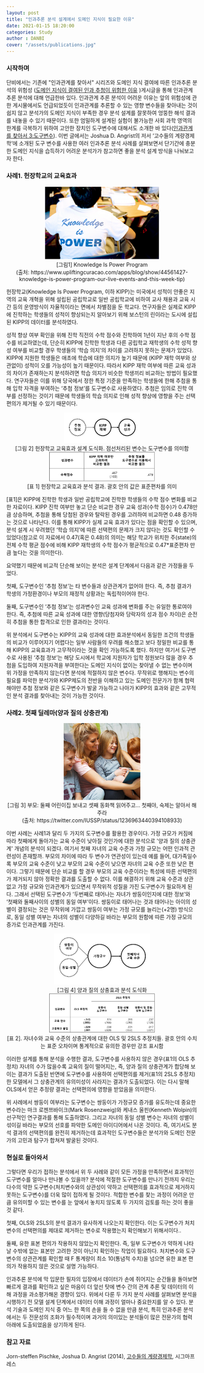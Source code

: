 ```yaml
---
layout: post
title: "인과추론 분석 설계에서 도메인 지식이 필요한 이유"
date: 2021-01-15 18:20:00
categories: Study
author : DANBI
cover: "/assets/publications.jpg"
---
```


### 시작하며

 단비에서는 기존에 "인과관계를 찾아서" 시리즈와 도메인 지식 결여에 따른 인과추론 분석의 위험성 ([도메인 지식이 결여된 인과 추청이 위험한 이유](<https://danbi-ncsoft.github.io/study/2020/06/29/study-domain_knowledge_and_causal_inference.html>) )게시글을 통해 인과관계 추론 분석에 대해 언급한바 있다. 인과관계 추론 분석이 어려운 이유는 앞의 위험성에 관한 게시물에서도 언급되었듯이 인과관계를 추론할 수 있는 영향 변수들을 찾아내는 것이 쉽지 않고 분석가의 도메인 지식이 부족한 경우 분석 설계를 잘못하여 엉뚱한 해석 결과를 내놓을 수 있기 때문이다. 또한 엄밀하게 설계된 실험이 불가능한 사회 과학 영역의 한계를 극복하기 위하여 고안한 장치인 도구변수에 대해서도 소개한 바 있다([인과관계를 찾아서 3:도구변수](<https://danbi-ncsoft.github.io/study/2019/08/07/IV.html>)). 이번 글에서는 Joshua D. Angrist의 저서 ‘고수들의 계량경제학’에 소개된 도구 변수를 사용한 여러 인과추론 분석 사례를 살펴보면서 단기간에 충분한 도메인 지식을 습득하기 어려운 분석가가 참고하면 좋을 분석 설계 방식을 나눠보고자 한다.

### **사례1. 헌장학교의 교육효과**

<div style="text-align: center;"><img style="max-height:60%; max-width:60%;" src="/assets/study/instrumentvariable/blog29_know.png"></div>                

<div style="text-align: center;">[그림1] Knowledge Is Power Program</div>

<div style="text-align: center;">(출처: https://www.upliftingcuracao.com/apps/blog/show/44561427-knowledge-is-power-program-our-live-events-and-this-week-tip)</div>



 헌장학교(Knowledge Is Power Program, 이하 KIPP)는 미국에서 성적이 안좋은 지역의 교육 개혁을 위해 설립된 공립학교로 일반 공립학교에 비하여 교사 채용과 교육 시간 등의 운영방식이 자율적이라는 면에서 차별점을 둔 학교다. 연구자들은 실제로 KIPP에 진학하는 학생들의 성적이 향상되는지 알아보기 위해 보스턴의 린이라는 도시에 설립된 KIPP의 데이터를 분석하였다.

성적 향상 여부 확인을 위해 진학 직전의 수학 점수와 진학하여 1년이 지난 후의 수학 점수를 비교하였는데, 단순히 KIPP에 진학한 학생과 다른 공립학교 재학생의 수학 성적 향성 여부를 비교할 경우 학생들의 ‘학습 의지’의 차이를 고려하지 못하는 문제가 있었다. KIPP에 지원한 학생들은 애초에 학습에 대한 의지가 높기 때문에 (KIPP 재학 여부와 상관없이) 성적이 오를 가능성이 높기 때문이다. 따라서 KIPP 재학 여부에 따른 교육 성과의 차이가 존재하는지 분석하려면 학습 의지가 비슷한 학생끼리 비교하는 방법이 필요했다. 연구자들은 이를 위해 당국에서 정한 특정 기준을 만족하는 학생들에 한해 추첨을 통해 입학 자격을 부여하는 ‘추첨 정보’를 도구변수로 사용하였다. 추첨은 임의로 진학 여부를 선정하는 것이기 때문에 학생들의 학습 의지로 인해 성적 향상에 영향을 주는 선택편의가 제거될 수 있기 때문이다.

<div style="text-align: center;"><img style="max-height:40%; max-width:40%;" src="/assets/study/instrumentvariable/헌장학교도식화.png"></div> 

<div style="text-align: center;">[그림 2] 헌장학교 교육효과 설계 도식화. 점선처리된 변수는 도구변수를 의미함 </div>



<div style="text-align: center;"><img style="max-height:55%; max-width:55%;" src="/assets/study/instrumentvariable/헌장학교결과.png"></div>

<div style="text-align: center;">[표 1] 헌장학교 교육효과 분석 결과. 괄호 안의 값은 표준편차를 의미</div>



 [표1]은 KIPP에 진학한 학생과 일반 공립학교에 진학한 학생들의 수학 점수 변화를 비교한 자료이다. KIPP 진학 여부만 놓고 단순 비교한 경우 교육 성과(수학 점수)가 0.478만큼 상승하며, 추첨을 통해 당첨된 경우와 탈락된 경우를 고려하여 비교하면 0.48 증가하는 것으로 나타난다. 이를 통해 KIPP가 실제 교육 효과가 있다는 점을 확인할 수 있으며, 분석 설계 시 우려했던 ‘학습 의지’에 따른 선택편의 문제가 크지 않다는 것도 확인할 수 있었다(참고로 이 자료에서 0.47(혹은 0.48)의 의미는 해당 학교가 위치한 주(state)의 전체 수학 평균 점수에 비해 KIPP 재학생의 수학 점수가 평균적으로 0.47*표준편차 만큼 높다는 것을 의미한다).

요약했기 때문에 비교적 단순해 보이는 분석은 설계 단계에서 다음과 같은 가정들을 두었다. 

첫째, 도구변수인 ‘추첨 정보’는 타 변수들과 상관관계가 없어야 한다. 즉, 추첨 결과가 학생의 가정환경이나 부모의 재정적 상황과는 독립적이어야 한다. 

둘째, 도구변수인 ‘추첨 정보’는 성과변수인 교육 성과에 변화를 주는 유일한 통로여야 한다. 즉, 추첨에 따른 교육 성과에 대한 영향(당첨자와 당락자의 성과 점수 차이)은 순전히 추첨을 통한 합격으로 인한 결과라는 것이다. 

위 분석에서 도구변수는 KIPP의 교육 성과에 대한 효과분석에서 동일한 조건의 학생들의 비교가 이루어지기 어렵다는 일부 사람들의 우려를 해소했고 보다 정밀한 비교를 통해 KIPP의 교육효과가 고무적이라는 것을 확인 가능하도록 했다. 하지만 여기서 도구변수로 사용된 ‘추첨 정보’는 해당 도시에서 학교에 지원자가 입학 정원보다 많을 경우 추첨을 도입하여 지원자격을 부여한다는 도메인 지식이 없이는 찾아낼 수 없는 변수이며 위 가정을 만족하지 않는다면 분석에 적절하지 않은 변수다. 무작위로 행해지는 변수의 필요를 파악한 분석가와 KIPP제도의 전반을 이해하고 있는 도메인 전문가가 함께 협력해야만 추첨 정보와 같은 도구변수가 발굴 가능하고 나아가 KIPP의 효과와 같은 고무적인 분석 결과를 찾아내는 것이 가능한 것이다.

### **사례2. 첫째 딜레마(양과 질의 상충관계)** 

<div style="text-align: center;"><img style="max-height:40%; max-width:40%;" src="/assets/study/instrumentvariable/ESqTp-zXYAAdQS0.jpg"></div>

<div style="text-align: center;">[그림 3] 부모: 둘째 어린이집 보내고 셋째 동화책 읽어주고… 첫째야, 숙제는 알아서 해주라</div><div style="text-align: center;">(출처: https://twitter.com/IUSSP/status/1236963440394108933)</div>



이번 사례는 사례1과 달리 두 가지의 도구변수를 활용한 경우이다. 가정 규모가 커짐에 따라 첫째에게 돌아가는 교육 수준이 낮아질 것인가에 대한 분석으로 '양과 질의 상충관계' 개념의 분석이 되겠다. 여기서 첫째 자녀의 교육 수준과 가정 규모는 어떤 인과적 관련성이 존재할까. 부모의 차이에 따라 두 변수가 연관성이 있는데 예를 들어, 대가족일수록 부모의 교육 수준이 낮고 부모의 교육 수준이 낮으면 자녀의 교육 수준 또한 낮은 편이다. 그렇기 때문에 단순 비교를 할 경우 부모의 교육 수준이라는 특성에 따른 선택편의가 제거되지 않아 정확한 결과를 도출할 수 없다. 이를 해결하기 위해 교육 수준과 상관없고 가정 규모와 인과관계가 있으면서 무작위적 성질을 가진 도구변수가 필요하게 된다. 그래서 선택된 도구변수가 ‘두번째로 태어나는 자녀가 쌍둥이인지에 대한 정보’와 ‘첫째와 둘째사이의 성별의 동일 여부’이다. 쌍둥이로 태어나는 것과 태어나는 아이의 성별이 결정되는 것은 무작위에 가깝고 쌍둥이 여부는 가정 규모를 늘리는(+2명) 방식으로, 동일 성별 여부는 자녀의 성별이 다양하길 바라는 부모의 원함에 따른 가정 규모의 증가로 인과관계를 가진다.

<div style="text-align: center;"><img style="max-height:50%; max-width:50%;" src="/assets/study/instrumentvariable/첫째딜레마도식화.png"></div>

<div style="text-align: center;"> [그림 4] 양과 질의 상충효과 분석 도식화 </div>



<div style="text-align: center;"><img style="max-height:55%; max-width:55%;" src="/assets/study/instrumentvariable/첫째딜레마결과.png"></div>

<div style="text-align: center;">[표 2]. 자녀수와 교육 수준의 상충관계에 대한 OLS 및 2SLS 추정치들. 괄호 안의 수치는 표준 오차이며 통계적으로 유의한 경우만 강조 표시함 </div>



 이러한 설계를 통해 분석을 수행한 결과, 도구변수를 사용하지 않은 경우(표1의 OLS 추정치) 자녀의 수가 많을수록 교육의 질이 떨어지는, 즉, 양과 질의 상충관계가 합당해 보이는 결과가 도출된 반면에 도구변수를 사용하여 선택편의를 제거(표1의 2SLS 추정치)한 모델에서 그 상충관계의 유의미성이 사라지는 결과가 도출되었다. 이는 다시 말해 OLS에서 얻은 추정량 결과는 선택편의에 영향을 받았음을 의미한다.

위 사례에서 쌍둥이 여부라는 도구변수는 쌍둥이가 가정규모 증가를 유도하는데 중요한 변수라는 마크 로젠쯔바이크(Mark Rosenzweig)와 케내스 울핀(Kenneth Wolpin)의 선구적인 연구결과를 통해 도출하였다. 그리고 자녀의 동일 성별 변수는 자녀의 성별이 섞이길 바라는 부모의 선호를 파악한 도메인 아이디어에서 나온 것이다. 즉, 여기서도 분석 결과의 선택편의를 완전히 제거하는데 효과적인 도구변수들은 분석가와 도메인 전문가의 고민과 탐구가 합쳐져 발굴된 것이다.

### **현실로 돌아와서**

그렇다면 우리가 접하는 분석에서 위 두 사례와 같이 모든 가정을 만족하면서 효과적인 도구변수를 얼마나 만나볼 수 있을까? 분석에 적절한 도구변수를 만나기 전까지 우리는 다수의 약한 도구변수(처치변수와의 상관성이 약하고 선택편의를 효과적으로 제거하지 못하는 도구변수)를 더욱 많이 접하게 될 것이다. 적합한 변수를 찾는 과정이 어려운 만큼 유의미할 수 있는 변수를 눈 앞에서 놓치지 않도록 두 가지의 검토를 하는 것이 좋을 것 같다.

첫째, OLS와 2SLS의 분석 결과가 유사하게 나오는지 확인한다. 이는 도구변수가 처치변수의 선택편의를 제대로 제거하는 변수로 작용했는지 확인해보기 위해서이다..

둘째, 유한 표본 편의가 작용하지 않았는지 확인한다. 즉, 일부 도구변수가 약하게 나타날 수밖에 없는 표본만 고려한 것이 아닌지 확인하는 작업이 필요하다. 처치변수와 도구변수의 상관관계를 확인할 때 F 통계량이 최소 10(통념적 수치)을 넘으면 유한 표본 편의가 작용하지 않은 것으로 설명 가능하다. 

인과추론 분석에 막 입문한 필자의 입장에서 데이터가 손에 쥐어지는 순간들을 돌아보면 빠르게 결과를 확인하고 싶은 마음이 더 앞선 탓에 변수 간의 관계 추론 및 데이터의 이해 과정을 과소평가해온 경향이 있다. 위에서 다룬 두 가지 분석 사례를 살펴보면 분석을 시행하기 전 모델 설계 단계에서 데이터 이해 과정이 얼마나 중요한지를 알 수 있다. 분석 기술과 도메인 지식 중 어느 한 쪽의 손을 들 수 없을 만큼 분석, 특히 인과추론 분석에서는 두 전문성의 조화가 필수적이며 과거의 의미있는 분석들이 많은 전문가의 협력 아래에 도출되었음을 상기하게 된다.

### **참고 자료** 

Jorn-steffen Pischke, Joshua D. Angrist (2014), [고수들의 계량경제학](https://www.aladin.co.kr/shop/wproduct.aspx?ItemId=101546305), 시그마프레스